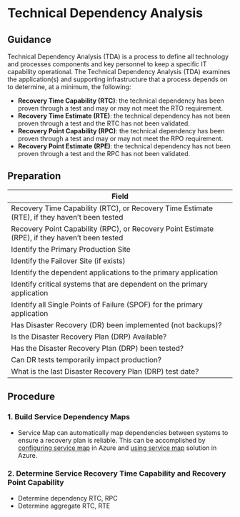 # Technical Dependency Analysis

## Guidance

Technical Dependency Analysis (TDA) is a process to define all technology and processes components and key personnel to keep a specific IT capability operational. The Technical Dependency Analysis (TDA) examines the application(s) and supporting infrastructure that a process depends on to determine, at a minimum, the following:

* **Recovery Time Capability (RTC)**: the technical dependency has been proven through a test and may or may not meet the RTO requirement.
* **Recovery Time Estimate (RTE)**: the technical dependency has not been proven through a test and the RTC has not been validated.
* **Recovery Point Capability (RPC)**:  the technical dependency has been proven through a test and may or may not meet the RPO requirement.
* **Recovery Point Estimate (RPE)**: the technical dependency has not been proven through a test and the RPC has not been validated.

## Preparation

| __Field__ |
|------------------------------|
| Recovery Time Capability (RTC), or Recovery Time Estimate (RTE), if they haven’t been tested   |
| Recovery Point Capability (RPC), or Recovery Point Estimate (RPE), if they haven’t been tested      |
| Identify the Primary Production Site     |
| Identify the Failover Site (if exists)     |
| Identify the dependent applications to the primary application      |
| Identify critical systems that are dependent on the primary application     |
| Identify all Single Points of Failure (SPOF) for the primary application    |
| Has Disaster Recovery (DR) been implemented (not backups)?      |
| Is the Disaster Recovery Plan (DRP) Available?     |
| Has the Disaster Recovery Plan (DRP) been tested?   |
| Can DR tests temporarily impact production?      |
| What is the last Disaster Recovery Plan (DRP) test date?     |

## Procedure

### 1. Build Service Dependency Maps

* Service Map can automatically map dependencies between systems to ensure a recovery plan is reliable. This can be accomplished by [configuring service map](https://docs.microsoft.com/en-us/azure/monitoring/monitoring-service-map-configure) in Azure and [using service map](https://docs.microsoft.com/en-us/azure/monitoring/monitoring-service-map) solution in Azure.

### 2. Determine Service Recovery Time Capability and Recovery Point Capability

* Determine dependency RTC, RPC
* Determine aggregate RTC, RTE